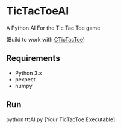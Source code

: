# TicTacToeAI
A Python AI For the Tic Tac Toe game

(Build to work with [CTicTacToe](https://github.com/lupin012345/CTicTacToe))

## Requirements

- Python 3.x
- pexpect
- numpy

## Run

python tttAI.py [Your TicTacToe Executable]
